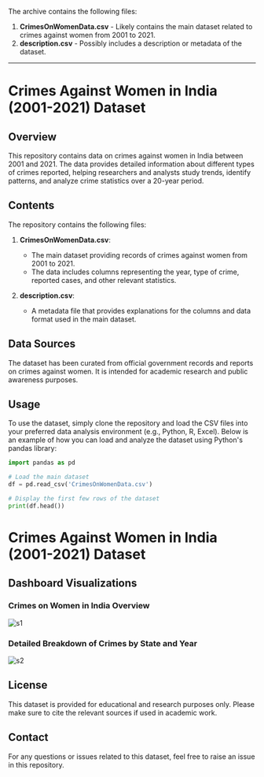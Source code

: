 The archive contains the following files:

1. **CrimesOnWomenData.csv** - Likely contains the main dataset related to crimes against women from 2001 to 2021.
2. **description.csv** - Possibly includes a description or metadata of the dataset.

---

# Crimes Against Women in India (2001-2021) Dataset

## Overview

This repository contains data on crimes against women in India between 2001 and 2021. The data provides detailed information about different types of crimes reported, helping researchers and analysts study trends, identify patterns, and analyze crime statistics over a 20-year period.

## Contents

The repository contains the following files:

1. **CrimesOnWomenData.csv**: 
   - The main dataset providing records of crimes against women from 2001 to 2021.
   - The data includes columns representing the year, type of crime, reported cases, and other relevant statistics.

2. **description.csv**:
   - A metadata file that provides explanations for the columns and data format used in the main dataset.

## Data Sources

The dataset has been curated from official government records and reports on crimes against women. It is intended for academic research and public awareness purposes.

## Usage

To use the dataset, simply clone the repository and load the CSV files into your preferred data analysis environment (e.g., Python, R, Excel). Below is an example of how you can load and analyze the dataset using Python's pandas library:

```python
import pandas as pd

# Load the main dataset
df = pd.read_csv('CrimesOnWomenData.csv')

# Display the first few rows of the dataset
print(df.head())
```
# Crimes Against Women in India (2001-2021) Dataset

## Dashboard Visualizations

### Crimes on Women in India Overview
![s1](https://github.com/user-attachments/assets/8cfec8d3-7e16-416e-98f5-724583ab60a0)


### Detailed Breakdown of Crimes by State and Year
![s2](https://github.com/user-attachments/assets/e03b5425-19f1-4e64-a53d-fc47497c1c3f)



## License

This dataset is provided for educational and research purposes only. Please make sure to cite the relevant sources if used in academic work.

## Contact

For any questions or issues related to this dataset, feel free to raise an issue in this repository.
